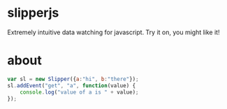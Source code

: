slipperjs
=========

Extremely intuitive data watching for javascript.  Try it on, you might like it!


about
=====

```javascript
var sl = new Slipper({a:"hi", b:"there"});
sl.addEvent("get", "a", function(value) {
	console.log("value of a is " + value);
});
```
